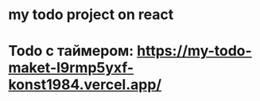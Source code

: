 # my todo project on react
# Todo  с таймером: https://my-todo-maket-l9rmp5yxf-konst1984.vercel.app/